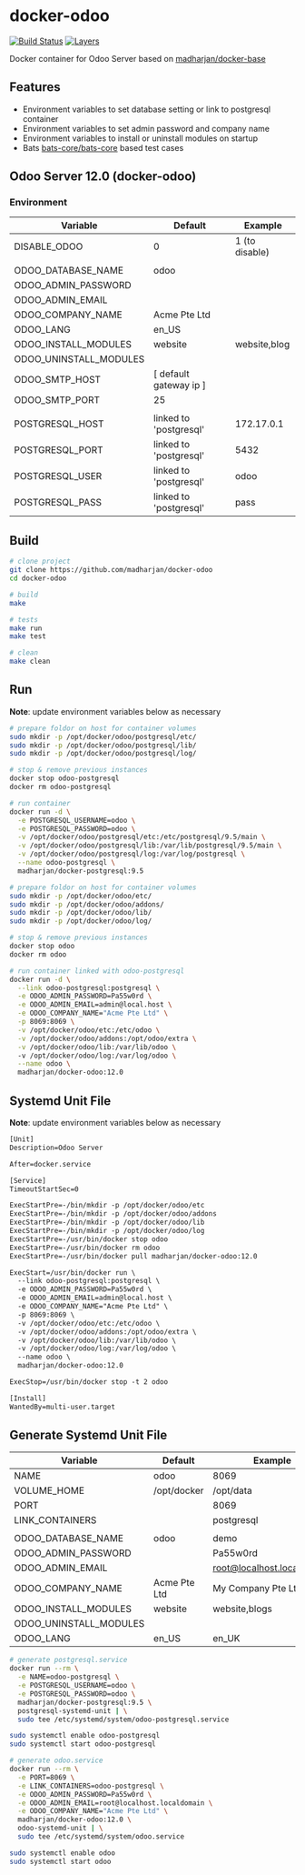 # docker-odoo

[![Build Status](https://travis-ci.com/madharjan/docker-odoo.svg?branch=master)](https://travis-ci.com/madharjan/docker-odoo)
[![Layers](https://images.microbadger.com/badges/image/madharjan/docker-odoo.svg)](http://microbadger.com/images/madharjan/docker-odoo)

Docker container for Odoo Server based on [madharjan/docker-base](https://github.com/madharjan/docker-base/)

## Features

* Environment variables to set database setting or link to postgresql container
* Environment variables to set admin password and company name
* Environment variables to install or uninstall modules on startup
* Bats [bats-core/bats-core](https://github.com/bats-core/bats-core) based test cases
  
## Odoo Server 12.0 (docker-odoo)

### Environment

| Variable               | Default                | Example        |
| ---------------------- | ---------------------- | -------------- |
| DISABLE_ODOO           | 0                      | 1 (to disable) |
|                        |                        |                |
| ODOO_DATABASE_NAME     | odoo                   |                |
| ODOO_ADMIN_PASSWORD    |                        |                |
| ODOO_ADMIN_EMAIL       |                        |                |
| ODOO_COMPANY_NAME      | Acme Pte Ltd           |                |
| ODOO_LANG              | en_US                  |                |
| ODOO_INSTALL_MODULES   | website                | website,blog   |
| ODOO_UNINSTALL_MODULES |                        |                |
| ODOO_SMTP_HOST         | [ default gateway ip ] |                |
| ODOO_SMTP_PORT         | 25                     |                |
|                        |                        |                |
| POSTGRESQL_HOST        | linked to 'postgresql' | 172.17.0.1     |
| POSTGRESQL_PORT        | linked to 'postgresql' | 5432           |
| POSTGRESQL_USER        | linked to 'postgresql' | odoo           |
| POSTGRESQL_PASS        | linked to 'postgresql' | pass           |

## Build

```bash
# clone project
git clone https://github.com/madharjan/docker-odoo
cd docker-odoo

# build
make

# tests
make run
make test

# clean
make clean
```

## Run

**Note**: update environment variables below as necessary

```bash
# prepare foldor on host for container volumes
sudo mkdir -p /opt/docker/odoo/postgresql/etc/
sudo mkdir -p /opt/docker/odoo/postgresql/lib/
sudo mkdir -p /opt/docker/odoo/postgresql/log/

# stop & remove previous instances
docker stop odoo-postgresql
docker rm odoo-postgresql

# run container
docker run -d \
  -e POSTGRESQL_USERNAME=odoo \
  -e POSTGRESQL_PASSWORD=odoo \
  -v /opt/docker/odoo/postgresql/etc:/etc/postgresql/9.5/main \
  -v /opt/docker/odoo/postgresql/lib:/var/lib/postgresql/9.5/main \
  -v /opt/docker/odoo/postgresql/log:/var/log/postgresql \
  --name odoo-postgresql \
  madharjan/docker-postgresql:9.5

# prepare foldor on host for container volumes
sudo mkdir -p /opt/docker/odoo/etc/
sudo mkdir -p /opt/docker/odoo/addons/
sudo mkdir -p /opt/docker/odoo/lib/
sudo mkdir -p /opt/docker/odoo/log/

# stop & remove previous instances
docker stop odoo
docker rm odoo

# run container linked with odoo-postgresql
docker run -d \
  --link odoo-postgresql:postgresql \
  -e ODOO_ADMIN_PASSWORD=Pa55w0rd \
  -e ODOO_ADMIN_EMAIL=admin@local.host \
  -e ODOO_COMPANY_NAME="Acme Pte Ltd" \
  -p 8069:8069 \
  -v /opt/docker/odoo/etc:/etc/odoo \
  -v /opt/docker/odoo/addons:/opt/odoo/extra \
  -v /opt/docker/odoo/lib:/var/lib/odoo \  
  -v /opt/docker/odoo/log:/var/log/odoo \
  --name odoo \
  madharjan/docker-odoo:12.0
```

## Systemd Unit File

**Note**: update environment variables below as necessary

```txt
[Unit]
Description=Odoo Server

After=docker.service

[Service]
TimeoutStartSec=0

ExecStartPre=-/bin/mkdir -p /opt/docker/odoo/etc
ExecStartPre=-/bin/mkdir -p /opt/docker/odoo/addons
ExecStartPre=-/bin/mkdir -p /opt/docker/odoo/lib
ExecStartPre=-/bin/mkdir -p /opt/docker/odoo/log
ExecStartPre=-/usr/bin/docker stop odoo
ExecStartPre=-/usr/bin/docker rm odoo
ExecStartPre=-/usr/bin/docker pull madharjan/docker-odoo:12.0

ExecStart=/usr/bin/docker run \
  --link odoo-postgresql:postgresql \
  -e ODOO_ADMIN_PASSWORD=Pa55w0rd \
  -e ODOO_ADMIN_EMAIL=admin@local.host \
  -e ODOO_COMPANY_NAME="Acme Pte Ltd" \
  -p 8069:8069 \
  -v /opt/docker/odoo/etc:/etc/odoo \
  -v /opt/docker/odoo/addons:/opt/odoo/extra \
  -v /opt/docker/odoo/lib:/var/lib/odoo \  
  -v /opt/docker/odoo/log:/var/log/odoo \
  --name odoo \
  madharjan/docker-odoo:12.0

ExecStop=/usr/bin/docker stop -t 2 odoo

[Install]
WantedBy=multi-user.target
```

## Generate Systemd Unit File

| Variable               | Default      | Example                    |
| ---------------------- | ------------ | -------------------------- |
| NAME                   | odoo         | 8069                       |
| VOLUME_HOME            | /opt/docker  | /opt/data                  |
| PORT                   |              | 8069                       |
| LINK_CONTAINERS        |              | postgresql                 |
|                        |              |                            |
| ODOO_DATABASE_NAME     | odoo         | demo                       |
| ODOO_ADMIN_PASSWORD    |              | Pa55w0rd                   |
| ODOO_ADMIN_EMAIL       |              | root@localhost.localdomain |
| ODOO_COMPANY_NAME      | Acme Pte Ltd | My Company Pte Ltd         |
| ODOO_INSTALL_MODULES   | website      | website,blogs              |
| ODOO_UNINSTALL_MODULES |              |                            |
| ODOO_LANG              | en_US        | en_UK                      |

```bash
# generate postgresql.service
docker run --rm \
  -e NAME=odoo-postgresql \
  -e POSTGRESQL_USERNAME=odoo \
  -e POSTGRESQL_PASSWORD=odoo \
  madharjan/docker-postgresql:9.5 \
  postgresql-systemd-unit | \
  sudo tee /etc/systemd/system/odoo-postgresql.service

sudo systemctl enable odoo-postgresql
sudo systemctl start odoo-postgresql

# generate odoo.service
docker run --rm \
  -e PORT=8069 \
  -e LINK_CONTAINERS=odoo-postgresql \
  -e ODOO_ADMIN_PASSWORD=Pa55w0rd \
  -e ODOO_ADMIN_EMAIL=root@localhost.localdomain \
  -e ODOO_COMPANY_NAME="Acme Pte Ltd" \
  madharjan/docker-odoo:12.0 \
  odoo-systemd-unit | \
  sudo tee /etc/systemd/system/odoo.service

sudo systemctl enable odoo
sudo systemctl start odoo
```
